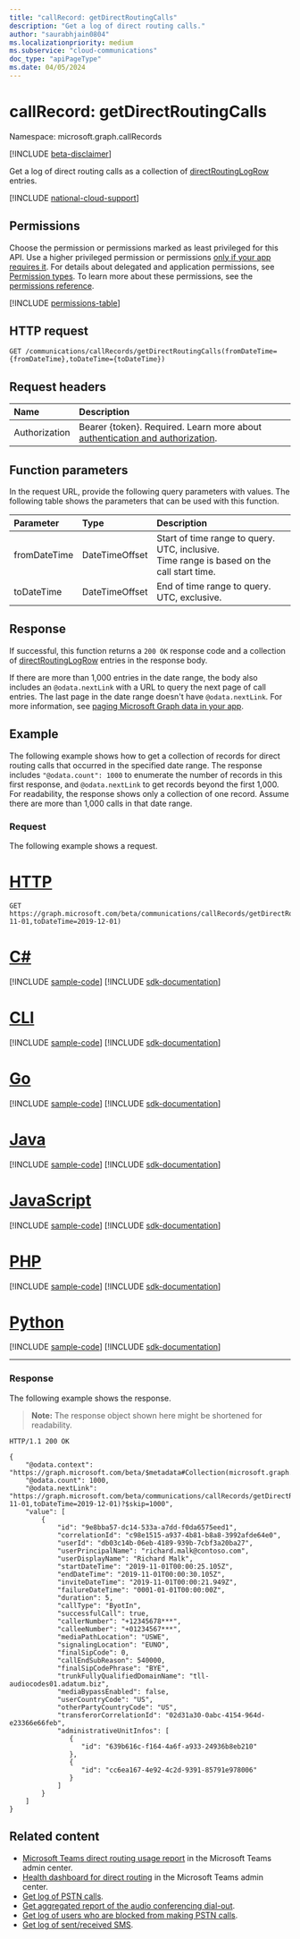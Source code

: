 ```yaml
---
title: "callRecord: getDirectRoutingCalls"
description: "Get a log of direct routing calls."
author: "saurabhjain0804"
ms.localizationpriority: medium
ms.subservice: "cloud-communications"
doc_type: "apiPageType"
ms.date: 04/05/2024
---
```


# callRecord: getDirectRoutingCalls

Namespace: microsoft.graph.callRecords

[!INCLUDE [beta-disclaimer](../../includes/beta-disclaimer.md)]

Get a log of direct routing calls as a collection of [directRoutingLogRow](../resources/callrecords-directroutinglogrow.md) entries.

[!INCLUDE [national-cloud-support](../../includes/global-us.md)]

## Permissions

Choose the permission or permissions marked as least privileged for this API. Use a higher privileged permission or permissions [only if your app requires it](/graph/permissions-overview#best-practices-for-using-microsoft-graph-permissions). For details about delegated and application permissions, see [Permission types](/graph/permissions-overview#permission-types). To learn more about these permissions, see the [permissions reference](/graph/permissions-reference).

<!-- { "blockType": "permissions", "name": "callrecords_callrecord_getdirectroutingcalls" } -->
[!INCLUDE [permissions-table](../includes/permissions/callrecords-callrecord-getdirectroutingcalls-permissions.md)]

## HTTP request

<!-- {
  "blockType": "ignored"
}
-->

``` http
GET /communications/callRecords/getDirectRoutingCalls(fromDateTime={fromDateTime},toDateTime={toDateTime})
```

## Request headers

|Name|Description|
|:---|:---|
|Authorization|Bearer {token}. Required. Learn more about [authentication and authorization](/graph/auth/auth-concepts).|

## Function parameters

In the request URL, provide the following query parameters with values.
The following table shows the parameters that can be used with this function.

|Parameter|Type|Description|
|:---|:---|:---|
|fromDateTime|DateTimeOffset|Start of time range to query. UTC, inclusive.<br/>Time range is based on the call start time.|
|toDateTime|DateTimeOffset|End of time range to query. UTC, exclusive.|

## Response

If successful, this function returns a `200 OK` response code and a collection of [directRoutingLogRow](../resources/callrecords-directroutinglogrow.md) entries in the response body.

If there are more than 1,000 entries in the date range, the body also includes an `@odata.nextLink` with a URL to query the next page of call entries. The last page in the date range doesn't have `@odata.nextLink`. For more information, see [paging Microsoft Graph data in your app](/graph/paging).

## Example

The following example shows how to get a collection of records for direct routing calls that occurred in the specified date range. The response includes `"@odata.count": 1000` to enumerate the number of records in this first response, and `@odata.nextLink` to get records beyond the first 1,000. For readability, the response shows only a collection of one record. Assume there are more than 1,000 calls in that date range.

### Request
The following example shows a request.
# [HTTP](#tab/http)
<!-- {
  "blockType": "request",
  "name": "callrecord_getdirectroutingcalls"
}
-->

``` http
GET https://graph.microsoft.com/beta/communications/callRecords/getDirectRoutingCalls(fromDateTime=2019-11-01,toDateTime=2019-12-01)
```

# [C#](#tab/csharp)
[!INCLUDE [sample-code](../includes/snippets/csharp/callrecord-getdirectroutingcalls-csharp-snippets.md)]
[!INCLUDE [sdk-documentation](../includes/snippets/snippets-sdk-documentation-link.md)]

# [CLI](#tab/cli)
[!INCLUDE [sample-code](../includes/snippets/cli/callrecord-getdirectroutingcalls-cli-snippets.md)]
[!INCLUDE [sdk-documentation](../includes/snippets/snippets-sdk-documentation-link.md)]

# [Go](#tab/go)
[!INCLUDE [sample-code](../includes/snippets/go/callrecord-getdirectroutingcalls-go-snippets.md)]
[!INCLUDE [sdk-documentation](../includes/snippets/snippets-sdk-documentation-link.md)]

# [Java](#tab/java)
[!INCLUDE [sample-code](../includes/snippets/java/callrecord-getdirectroutingcalls-java-snippets.md)]
[!INCLUDE [sdk-documentation](../includes/snippets/snippets-sdk-documentation-link.md)]

# [JavaScript](#tab/javascript)
[!INCLUDE [sample-code](../includes/snippets/javascript/callrecord-getdirectroutingcalls-javascript-snippets.md)]
[!INCLUDE [sdk-documentation](../includes/snippets/snippets-sdk-documentation-link.md)]

# [PHP](#tab/php)
[!INCLUDE [sample-code](../includes/snippets/php/callrecord-getdirectroutingcalls-php-snippets.md)]
[!INCLUDE [sdk-documentation](../includes/snippets/snippets-sdk-documentation-link.md)]

# [Python](#tab/python)
[!INCLUDE [sample-code](../includes/snippets/python/callrecord-getdirectroutingcalls-python-snippets.md)]
[!INCLUDE [sdk-documentation](../includes/snippets/snippets-sdk-documentation-link.md)]

---

### Response
The following example shows the response.
>**Note:** The response object shown here might be shortened for readability.
<!-- {
  "blockType": "response",
  "truncated": true,
  "@odata.type": "Collection(microsoft.graph.callRecords.directRoutingLogRow)"
}
-->

``` http
HTTP/1.1 200 OK

{
    "@odata.context": "https://graph.microsoft.com/beta/$metadata#Collection(microsoft.graph.callRecords.directRoutingLogRow)",
    "@odata.count": 1000,
    "@odata.nextLink": "https://graph.microsoft.com/beta/communications/callRecords/getDirectRoutingCalls(fromDateTime=2019-11-01,toDateTime=2019-12-01)?$skip=1000",
    "value": [
        {
            "id": "9e8bba57-dc14-533a-a7dd-f0da6575eed1",
            "correlationId": "c98e1515-a937-4b81-b8a8-3992afde64e0",
            "userId": "db03c14b-06eb-4189-939b-7cbf3a20ba27",
            "userPrincipalName": "richard.malk@contoso.com",
            "userDisplayName": "Richard Malk",
            "startDateTime": "2019-11-01T00:00:25.105Z",
            "endDateTime": "2019-11-01T00:00:30.105Z",
            "inviteDateTime": "2019-11-01T00:00:21.949Z",
            "failureDateTime": "0001-01-01T00:00:00Z",
            "duration": 5,
            "callType": "ByotIn",
            "successfulCall": true,
            "callerNumber": "+12345678***",
            "calleeNumber": "+01234567***",
            "mediaPathLocation": "USWE",
            "signalingLocation": "EUNO",
            "finalSipCode": 0,
            "callEndSubReason": 540000,
            "finalSipCodePhrase": "BYE",
            "trunkFullyQualifiedDomainName": "tll-audiocodes01.adatum.biz",
            "mediaBypassEnabled": false,
            "userCountryCode": "US",
            "otherPartyCountryCode": "US",
            "transferorCorrelationId": "02d31a30-0abc-4154-964d-e23366e66feb",
            "administrativeUnitInfos": [
               {
                  "id": "639b616c-f164-4a6f-a933-24936b8eb210"
               },
               {
                  "id": "cc6ea167-4e92-4c2d-9391-85791e978006"
               }
            ]
        }
    ]
}
```

## Related content

- [Microsoft Teams direct routing usage report](/microsoftteams/teams-analytics-and-reports/pstn-usage-report#direct-routing) in the Microsoft Teams admin center.
- [Health dashboard for direct routing](/MicrosoftTeams/direct-routing-health-dashboard) in the Microsoft Teams admin center.
- [Get log of PSTN calls](callrecords-callrecord-getpstncalls.md).
- [Get aggregated report of the audio conferencing dial-out](callrecords-callrecord-getpstnonlinemeetingdialoutreport.md).
- [Get log of users who are blocked from making PSTN calls](callrecords-callrecord-getpstnblockeduserslog.md).
- [Get log of sent/received SMS](callrecords-callrecord-getsmslog.md).
